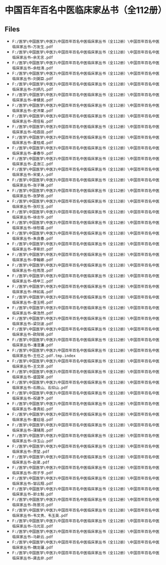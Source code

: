 # 中国百年百名中医临床家丛书（全112册）

## Files

- `F:/医学\中国医学\中医3\中国百年百名中医临床家丛书（全112册）\中国百年百名中医临床家丛书—万友生.pdf`
- `F:/医学\中国医学\中医3\中国百年百名中医临床家丛书（全112册）\中国百年百名中医临床家丛书—余无言.pdf`
- `F:/医学\中国医学\中医3\中国百年百名中医临床家丛书（全112册）\中国百年百名中医临床家丛书—余桂清.pdf`
- `F:/医学\中国医学\中医3\中国百年百名中医临床家丛书（全112册）\中国百年百名中医临床家丛书—刘弼臣.pdf`
- `F:/医学\中国医学\中医3\中国百年百名中医临床家丛书（全112册）\中国百年百名中医临床家丛书—刘炳凡.pdf`
- `F:/医学\中国医学\中医3\中国百年百名中医临床家丛书（全112册）\中国百年百名中医临床家丛书—单健民.pdf`
- `F:/医学\中国医学\中医3\中国百年百名中医临床家丛书（全112册）\中国百年百名中医临床家丛书—史沛棠.pdf`
- `F:/医学\中国医学\中医3\中国百年百名中医临床家丛书（全112册）\中国百年百名中医临床家丛书—周信有.pdf`
- `F:/医学\中国医学\中医3\中国百年百名中医临床家丛书（全112册）\中国百年百名中医临床家丛书—哈荔田.pdf`
- `F:/医学\中国医学\中医3\中国百年百名中医临床家丛书（全112册）\中国百年百名中医临床家丛书—夏桂成.pdf`
- `F:/医学\中国医学\中医3\中国百年百名中医临床家丛书（全112册）\中国百年百名中医临床家丛书—姜春华.pdf`
- `F:/医学\中国医学\中医3\中国百年百名中医临床家丛书（全112册）\中国百年百名中医临床家丛书—孟澍江.pdf`
- `F:/医学\中国医学\中医3\中国百年百名中医临床家丛书（全112册）\中国百年百名中医临床家丛书—宋爱人.pdf`
- `F:/医学\中国医学\中医3\中国百年百名中医临床家丛书（全112册）\中国百年百名中医临床家丛书—张子琳.pdf`
- `F:/医学\中国医学\中医3\中国百年百名中医临床家丛书（全112册）\中国百年百名中医临床家丛书—张梦侬.pdf`
- `F:/医学\中国医学\中医3\中国百年百名中医临床家丛书（全112册）\中国百年百名中医临床家丛书—张珍玉.pdf`
- `F:/医学\中国医学\中医3\中国百年百名中医临床家丛书（全112册）\中国百年百名中医临床家丛书—徐志华.pdf`
- `F:/医学\中国医学\中医3\中国百年百名中医临床家丛书（全112册）\中国百年百名中医临床家丛书—徐恕甫.pdf`
- `F:/医学\中国医学\中医3\中国百年百名中医临床家丛书（全112册）\中国百年百名中医临床家丛书—朱良春.pdf`
- `F:/医学\中国医学\中医3\中国百年百名中医临床家丛书（全112册）\中国百年百名中医临床家丛书—李斯炽.pdf`
- `F:/医学\中国医学\中医3\中国百年百名中医临床家丛书（全112册）\中国百年百名中医临床家丛书—李翰卿.pdf`
- `F:/医学\中国医学\中医3\中国百年百名中医临床家丛书（全112册）\中国百年百名中医临床家丛书—杜雨茂.pdf`
- `F:/医学\中国医学\中医3\中国百年百名中医临床家丛书（全112册）\中国百年百名中医临床家丛书—杨甲三.pdf`
- `F:/医学\中国医学\中医3\中国百年百名中医临床家丛书（全112册）\中国百年百名中医临床家丛书—林如高.pdf`
- `F:/医学\中国医学\中医3\中国百年百名中医临床家丛书（全112册）\中国百年百名中医临床家丛书—查玉明.pdf`
- `F:/医学\中国医学\中医3\中国百年百名中医临床家丛书（全112册）\中国百年百名中医临床家丛书—柴浩然.pdf`
- `F:/医学\中国医学\中医3\中国百年百名中医临床家丛书（全112册）\中国百年百名中医临床家丛书—梁剑波.pdf`
- `F:/医学\中国医学\中医3\中国百年百名中医临床家丛书（全112册）\中国百年百名中医临床家丛书—欧阳锜.pdf`
- `F:/医学\中国医学\中医3\中国百年百名中医临床家丛书（全112册）\中国百年百名中医临床家丛书—潘澄濂.pdf`
- `F:/医学\中国医学\中医3\中国百年百名中医临床家丛书（全112册）\中国百年百名中医临床家丛书—王任之.pdf.tmp.index`
- `F:/医学\中国医学\中医3\中国百年百名中医临床家丛书（全112册）\中国百年百名中医临床家丛书—王文彦.pdf`
- `F:/医学\中国医学\中医3\中国百年百名中医临床家丛书（全112册）\中国百年百名中医临床家丛书—盛国荣.pdf`
- `F:/医学\中国医学\中医3\中国百年百名中医临床家丛书（全112册）\中国百年百名中医临床家丛书—石筱山、石仰山.pdf`
- `F:/医学\中国医学\中医3\中国百年百名中医临床家丛书（全112册）\中国百年百名中医临床家丛书—祝谌予.pdf`
- `F:/医学\中国医学\中医3\中国百年百名中医临床家丛书（全112册）\中国百年百名中医临床家丛书—章真如.pdf`
- `F:/医学\中国医学\中医3\中国百年百名中医临床家丛书（全112册）\中国百年百名中医临床家丛书—董廷瑶.pdf`
- `F:/医学\中国医学\中医3\中国百年百名中医临床家丛书（全112册）\中国百年百名中医临床家丛书—蒲辅周.pdf`
- `F:/医学\中国医学\中医3\中国百年百名中医临床家丛书（全112册）\中国百年百名中医临床家丛书—许玉山.pdf`
- `F:/医学\中国医学\中医3\中国百年百名中医临床家丛书（全112册）\中国百年百名中医临床家丛书—贾堃.pdf`
- `F:/医学\中国医学\中医3\中国百年百名中医临床家丛书（全112册）\中国百年百名中医临床家丛书—赵棻.pdf`
- `F:/医学\中国医学\中医3\中国百年百名中医临床家丛书（全112册）\中国百年百名中医临床家丛书—邢子亨.pdf`
- `F:/医学\中国医学\中医3\中国百年百名中医临床家丛书（全112册）\中国百年百名中医临床家丛书—邹云翔.pdf`
- `F:/医学\中国医学\中医3\中国百年百名中医临床家丛书（全112册）\中国百年百名中医临床家丛书—郭士魁.pdf`
- `F:/医学\中国医学\中医3\中国百年百名中医临床家丛书（全112册）\中国百年百名中医临床家丛书—陈景河.pdf`
- `F:/医学\中国医学\中医3\中国百年百名中医临床家丛书（全112册）\中国百年百名中医临床家丛书—韦文贵、韦玉英.pdf`
- `F:/医学\中国医学\中医3\中国百年百名中医临床家丛书（全112册）\中国百年百名中医临床家丛书—马光亚.pdf`
- `F:/医学\中国医学\中医3\中国百年百名中医临床家丛书（全112册）\中国百年百名中医临床家丛书—马新云.pdf`
- `F:/医学\中国医学\中医3\中国百年百名中医临床家丛书（全112册）\中国百年百名中医临床家丛书—魏龙骧.pdf`
- `F:/医学\中国医学\中医3\中国百年百名中医临床家丛书（全112册）\中国百年百名中医临床家丛书—龚去非.pdf`
